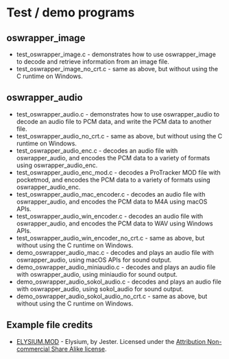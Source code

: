 # Test / demo programs

## oswrapper\_image
- test\_oswrapper\_image.c - demonstrates how to use oswrapper\_image to decode and retrieve information from an image file.
- test\_oswrapper\_image\_no\_crt.c - same as above, but without using the C runtime on Windows.

## oswrapper\_audio
- test\_oswrapper\_audio.c - demonstrates how to use oswrapper\_audio to decode an audio file to PCM data, and write the PCM data to another file.
- test\_oswrapper\_audio\_no\_crt.c - same as above, but without using the C runtime on Windows.
- test\_oswrapper\_audio\_enc.c - decodes an audio file with oswrapper\_audio, and encodes the PCM data to a variety of formats using oswrapper\_audio\_enc.
- test\_oswrapper\_audio\_enc\_mod.c - decodes a ProTracker MOD file with pocketmod, and encodes the PCM data to a variety of formats using oswrapper\_audio\_enc.
- test\_oswrapper\_audio\_mac\_encoder.c - decodes an audio file with oswrapper\_audio, and encodes the PCM data to M4A using macOS APIs.
- test\_oswrapper\_audio\_win\_encoder.c - decodes an audio file with oswrapper\_audio, and encodes the PCM data to WAV using Windows APIs.
- test\_oswrapper\_audio\_win\_encoder\_no\_crt.c - same as above, but without using the C runtime on Windows.
- demo\_oswrapper\_audio\_mac.c - decodes and plays an audio file with oswrapper\_audio, using macOS APIs for sound output.
- demo\_oswrapper\_audio\_miniaudio.c - decodes and plays an audio file with oswrapper\_audio, using miniaudio for sound output.
- demo\_oswrapper\_audio\_sokol\_audio.c - decodes and plays an audio file with oswrapper\_audio, using sokol\_audio for sound output.
- demo\_oswrapper\_audio\_sokol\_audio\_no\_crt.c - same as above, but without using the C runtime on Windows.

## Example file credits

- [ELYSIUM.MOD](https://modarchive.org/index.php?request=view_by_moduleid&query=40475) - Elysium, by Jester. Licensed under the [Attribution Non-commercial Share Alike license](https://creativecommons.org/licenses/by-nc-sa/4.0/).
